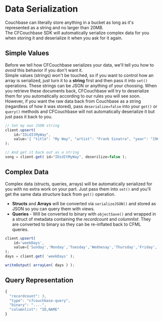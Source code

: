 # Data Serialization

Couchbase can literally store anything in a bucket as long as it's represented as a string and no larger than 20MB.  
The CFCouchbase SDK will automatically serialize complex data for you when storing it and deserialize it when you ask for it again.

## Simple Values

Before we tell how CFCouchbase serializes your data, we'll tell you how to _avoid_ this behavior if you don't want it.  
Simple values \(strings\) won't be touched, so if you want to control how an array is serialized, just turn it to a **string** first and then pass it into `set()` operations. These strings can be JSON or anything of your choosing. When you retrieve these documents back, CFCouchbase will try to deserialize them for you automatically according to our rules you will see soon. However, if you want the raw data back from Couchbase as a string \(regardless of how it was stored\), pass `deserialize=false` into your `get()` or `query()` methods and CFCouchbase will not automatically deserialize it but just pass it back to you.

```javascript
// Set my own JSON string
client.upsert( 
    id="IDidItMyWay", 
    value='{ "title": "My Way", "artist": "Frank Sinatra", "year": "1969"}'
);

// And get it back out as a string
song = client.get( id="IDidItMyWay", deserilize=false );
```

## Complex Data

Complex data \(structs, queries, arrays\) will be automatically serialized for you with no extra work on your part. Just pass them into `set()` and you'll get the same data structure back from `get()` operation.

* **Structs** and **Arrays** will be converted via `serializeJSON()` and stored as JSON so you can query them with views.
* **Queries** - Will be converted to binary with `objectSave()` and wrapped in a struct of metadata containing the _recordcount_ and _columnlist_. They are converted to binary so they can be re-inflated back to CFML queries.

```javascript
client.upsert( 
    id='weekDays', 
    value=['Sunday','Monday','Tuesday','Wednesay','Thursday','Friday','Saturday']
);
days = client.get( 'weekDays' );

writeOutput( arrayLen( days ) );
```

## Query Representation

```javascript
{
  "recordcount": 3,
  "type": "cfcouchbase-query",
  "binary": "....",
  "columnlist": "ID,NAME"
}
```

